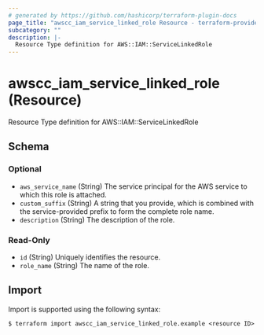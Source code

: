 ```yaml
---
# generated by https://github.com/hashicorp/terraform-plugin-docs
page_title: "awscc_iam_service_linked_role Resource - terraform-provider-awscc"
subcategory: ""
description: |-
  Resource Type definition for AWS::IAM::ServiceLinkedRole
---
```


# awscc_iam_service_linked_role (Resource)

Resource Type definition for AWS::IAM::ServiceLinkedRole



<!-- schema generated by tfplugindocs -->
## Schema

### Optional

- `aws_service_name` (String) The service principal for the AWS service to which this role is attached.
- `custom_suffix` (String) A string that you provide, which is combined with the service-provided prefix to form the complete role name.
- `description` (String) The description of the role.

### Read-Only

- `id` (String) Uniquely identifies the resource.
- `role_name` (String) The name of the role.

## Import

Import is supported using the following syntax:

```shell
$ terraform import awscc_iam_service_linked_role.example <resource ID>
```
